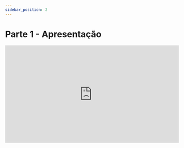 ```yaml
---
sidebar_position: 2
---
```


# Parte 1 - Apresentação

<div class="video-container">
<iframe width="560" height="315" src="https://www.youtube.com/embed/ihCvYP5cPy0" title="YouTube video player" frameborder="0" allow="accelerometer; autoplay; clipboard-write; encrypted-media; gyroscope; picture-in-picture" allowfullscreen></iframe>
</div>

